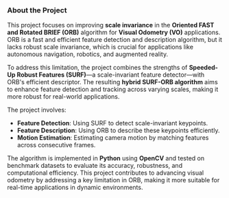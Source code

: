 ### About the Project

This project focuses on improving **scale invariance** in the **Oriented FAST and Rotated BRIEF (ORB)** algorithm for **Visual Odometry (VO)** applications. ORB is a fast and efficient feature detection and description algorithm, but it lacks robust scale invariance, which is crucial for applications like autonomous navigation, robotics, and augmented reality.

To address this limitation, the project combines the strengths of **Speeded-Up Robust Features (SURF)**—a scale-invariant feature detector—with ORB's efficient descriptor. The resulting **hybrid SURF-ORB algorithm** aims to enhance feature detection and tracking across varying scales, making it more robust for real-world applications.

The project involves:
- **Feature Detection**: Using SURF to detect scale-invariant keypoints.
- **Feature Description**: Using ORB to describe these keypoints efficiently.
- **Motion Estimation**: Estimating camera motion by matching features across consecutive frames.

The algorithm is implemented in **Python** using **OpenCV** and tested on benchmark datasets to evaluate its accuracy, robustness, and computational efficiency. This project contributes to advancing visual odometry by addressing a key limitation in ORB, making it more suitable for real-time applications in dynamic environments.
